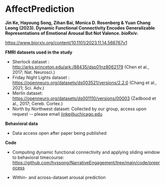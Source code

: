# AffectPrediction

**Jin Ke, Hayoung Song, Zihan Bai, Monica D. Rosenberg & Yuan Chang Leong (2023). Dynamic Functional Connectivity Encodes Generalizable Representations of Emotional Arousal But Not Valence. _bioRxiv_.**  

https://www.biorxiv.org/content/10.1101/2023.11.14.566767v1
       
         
**FMRI datasets used in the study**          

* Sherlock dataset : http://arks.princeton.edu/ark:/88435/dsp01nz8062179 (Chen et al., 2017; Nat. Neurosci.)  
* Friday Night Lights dataset : https://openneuro.org/datasets/ds003521/versions/2.2.0 (Chang et al., 2021; Sci. Adv.)  
* Merlin dataset: https://openneuro.org/datasets/ds001110/versions/00003 (Zadbood et al., 2017; Cereb. Cortex.)  
* North by Northwest dataset: Collected by our group, access upon request -- please email jinke@uchicago.edu  

**Behavioral data**       

* Data access open after paper being published

**Code**      
* Computing dynamic functional connectivity and applying sliding window to behavioral timecourse: 
https://github.com/hyssong/NarrativeEngagement/tree/main/code/preprocess

* Within- and across-dataset arousal prediction


